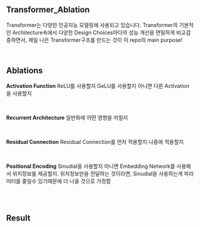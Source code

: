 ## Transformer_Ablation
Transformer는 다양한 인공지능 모델링에 사용되고 있습니다. 
Transformer의 기본적인 Architecture속에서 다양한 Design Choices마다의 성능 개선을 면밀하게 비교검증하면서,
제일 나은 Transformer구조를 만드는 것이 이 repo의 main purpose!

<br>

## Ablations

**Activation Function**
ReLU를 사용할지 GeLU를 사용할지 아니면 다른 Activation을 사용할지

<br>

**Recurrent Architecture**
일반화에 어떤 영향을 끼칠지

<br>

**Residual Connection**
Residual Connection를 먼저 적용할지 나중에 적용할지

<br>

**Positional Encoding**
Sinudial을 사용할지 아니면 Embedding Network를 사용해서 위치정보를 제공할지. 
위치정보만을 전달하는 것이라면, Sinudial을 사용하는게 파라미터를 줄일수 있기때문에 더 나을 것으로 가정함

<br>
<br>

## Result

<br>
